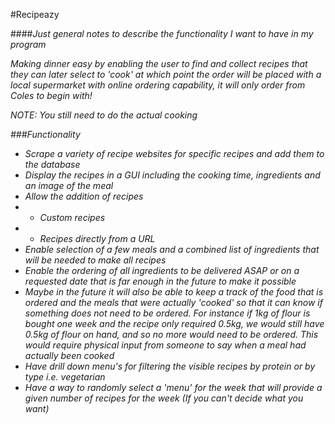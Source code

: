 #Recipeazy

####<i>Just general notes to describe the functionality I want to have in my program

<i>
Making dinner easy by enabling the user to find and collect recipes that they can later select to 'cook' at which point the order will be placed with a local supermarket with online ordering capability, it will only order from Coles to begin with!

NOTE: You still need to do the actual cooking
</i>

###Functionality

- Scrape a variety of recipe websites for specific recipes and add them to the database
- Display the recipes in a GUI including the cooking time, ingredients and an image of the meal
- Allow the addition of recipes
- - Custom recipes
- - Recipes directly from a URL
- Enable selection of a few meals and a combined list of ingredients that will be needed to make all recipes
- Enable the ordering of all ingredients to be delivered ASAP or on a requested date that is far enough in the future to make it possible
- Maybe in the future it will also be able to keep a track of the food that is ordered and the meals that were actually 'cooked' so that it can know if something does not need to be ordered. For instance if 1kg of flour is bought one week and the recipe only required 0.5kg, we would still have 0.5kg of flour on hand, and so no more would need to be ordered. This would require physical input from someone to say when a meal had actually been cooked
- Have drill down menu's for filtering the visible recipes by protein or by type i.e. vegetarian
- Have a way to randomly select a 'menu' for the week that will provide a given number of recipes for the week (If you can't decide what you want)
